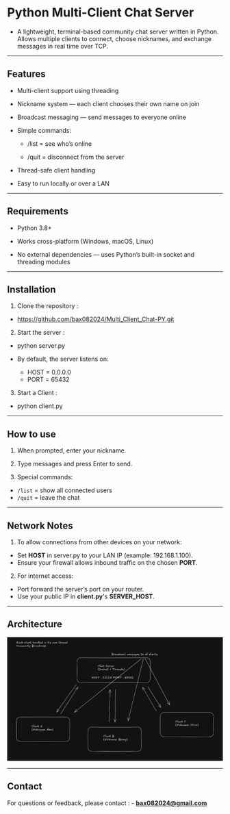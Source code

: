 # Python Multi-Client Chat Server

- A lightweight, terminal-based community chat server written in Python.
Allows multiple clients to connect, choose nicknames, and exchange messages in real time over TCP.

---

## Features 

- Multi-client support using threading

- Nickname system — each client chooses their own name on join

- Broadcast messaging — send messages to everyone online

- Simple commands:

  - /list = see who’s online

  - /quit = disconnect from the server

- Thread-safe client handling

- Easy to run locally or over a LAN

---

## Requirements

- Python 3.8+

- Works cross-platform (Windows, macOS, Linux)

- No external dependencies — uses Python’s built-in socket and threading modules

---

## Installation

1. Clone the repository :
 - https://github.com/bax082024/Multi_Client_Chat-PY.git

2. Start the server :
  - python server.py

- By default, the server listens on:
  - HOST = 0.0.0.0
  - PORT = 65432

3. Start a Client :
  - python client.py

---

## How to use

1. When prompted, enter your nickname.

2. Type messages and press Enter to send.

3. Special commands:
  - `/list` = show all connected users
  - `/quit` = leave the chat

---

## Network Notes

1. To allow connections from other devices on your network:

  - Set **HOST** in server.py to your LAN IP (example:  192.168.1.100).
  - Ensure your firewall allows inbound traffic on the chosen **PORT**.

2. For internet access:

 - Port forward the server’s port on your router.
 - Use your public IP in **client.py**'s **SERVER_HOST**.

---

## Architecture

![Project Diagram](ProjectPlan.png)

---


## Contact

For questions or feedback, please contact :
	- **bax082024@gmail.com**